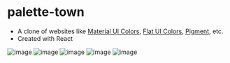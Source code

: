 # palette-town

* A clone of websites like [Material UI Colors](https://materialuicolors.co/), [Flat UI Colors](https://flatuicolors.com/), [Pigment](https://pigment.shapefactory.co), etc.
* Created with React

![image](https://imgur.com/tJqhf3J.png)
![image](https://imgur.com/6YXFexF.png)
![image](https://imgur.com/S8eLOIR.png)
![image](https://imgur.com/5izLzmW.png)
![image](https://imgur.com/E2S82sz.png)
